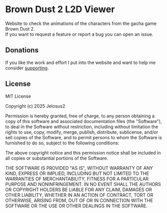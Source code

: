 # Brown Dust 2 L2D Viewer

Website to check the animations of the characters from the gacha game Brown Dust 2.<br/>
If you want to request a feature or report a bug you can open an issue.

## Donations

If you like the work and effort I put into the website and want to help me consider [supporting](https://ko-fi.com/jelosus1).

## License

MIT License

Copyright (c) 2025 Jelosus2

Permission is hereby granted, free of charge, to any person obtaining a copy
of this software and associated documentation files (the "Software"), to deal
in the Software without restriction, including without limitation the rights
to use, copy, modify, merge, publish, distribute, sublicense, and/or sell
copies of the Software, and to permit persons to whom the Software is
furnished to do so, subject to the following conditions:

The above copyright notice and this permission notice shall be included in all
copies or substantial portions of the Software.

THE SOFTWARE IS PROVIDED "AS IS", WITHOUT WARRANTY OF ANY KIND, EXPRESS OR
IMPLIED, INCLUDING BUT NOT LIMITED TO THE WARRANTIES OF MERCHANTABILITY,
FITNESS FOR A PARTICULAR PURPOSE AND NONINFRINGEMENT. IN NO EVENT SHALL THE
AUTHORS OR COPYRIGHT HOLDERS BE LIABLE FOR ANY CLAIM, DAMAGES OR OTHER
LIABILITY, WHETHER IN AN ACTION OF CONTRACT, TORT OR OTHERWISE, ARISING FROM,
OUT OF OR IN CONNECTION WITH THE SOFTWARE OR THE USE OR OTHER DEALINGS IN THE
SOFTWARE.
